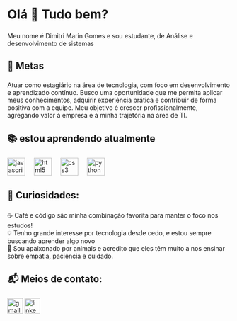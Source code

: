 <h1 align="left">Olá 👋 Tudo bem?</h1>

###

<p align="left">Meu nome é Dimitri Marin Gomes e sou estudante, de Análise e desenvolvimento de sistemas</p>

###

<h2 align="left">🎯 Metas</h2>

###

<p align="left">Atuar como estagiário na área de tecnologia, com foco em desenvolvimento e aprendizado contínuo. Busco uma oportunidade que me permita aplicar meus conhecimentos, adquirir experiência prática e contribuir de forma positiva com a equipe. Meu objetivo é crescer profissionalmente, agregando valor à empresa e à minha trajetória na área de TI.</p>

###

<h2 align="left">📚  estou aprendendo atualmente</h2>

###

<div align="left">
  <img src="https://cdn.jsdelivr.net/gh/devicons/devicon/icons/javascript/javascript-original.svg" height="40" alt="javascript logo"  />
  <img width="12" />
  <img src="https://cdn.jsdelivr.net/gh/devicons/devicon/icons/html5/html5-original.svg" height="40" alt="html5 logo"  />
  <img width="12" />
  <img src="https://cdn.jsdelivr.net/gh/devicons/devicon/icons/css3/css3-original.svg" height="40" alt="css3 logo"  />
  <img width="12" />
  <img src="https://cdn.jsdelivr.net/gh/devicons/devicon/icons/python/python-original.svg" height="40" alt="python logo"  />
  <img width="12" />
</div>


<h2 align="left">🎲 Curiosidades:</h2>

###

<p align="left">☕ Café e código são minha combinação favorita para manter o foco nos estudos! <br> 💡 Tenho grande interesse por tecnologia desde cedo, e estou sempre buscando aprender algo novo <br> 🐾 Sou apaixonado por animais e acredito que eles têm muito a nos ensinar sobre empatia, paciência e cuidado.</p>

<h2 align="left"> 📬 Meios de contato:</h2>

###

<div align="left">
  <img src="https://img.shields.io/static/v1?message=Gmail&logo=gmail&label=&color=D14836&logoColor=white&labelColor=&style=for-the-badge" height="35" alt="gmail logo"  />
  <img src="https://img.shields.io/static/v1?message=LinkedIn&logo=linkedin&label=&color=0077B5&logoColor=white&labelColor=&style=for-the-badge" height="35" alt="linkedin logo"  />
</div>
